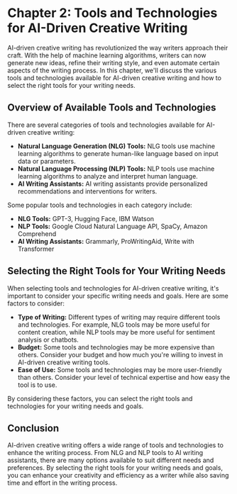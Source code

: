 Chapter 2: Tools and Technologies for AI-Driven Creative Writing
================================================================

AI-driven creative writing has revolutionized the way writers approach their craft. With the help of machine learning algorithms, writers can now generate new ideas, refine their writing style, and even automate certain aspects of the writing process. In this chapter, we'll discuss the various tools and technologies available for AI-driven creative writing and how to select the right tools for your writing needs.

Overview of Available Tools and Technologies
--------------------------------------------

There are several categories of tools and technologies available for AI-driven creative writing:

* **Natural Language Generation (NLG) Tools:** NLG tools use machine learning algorithms to generate human-like language based on input data or parameters.
* **Natural Language Processing (NLP) Tools:** NLP tools use machine learning algorithms to analyze and interpret human language.
* **AI Writing Assistants:** AI writing assistants provide personalized recommendations and interventions for writers.

Some popular tools and technologies in each category include:

* **NLG Tools:** GPT-3, Hugging Face, IBM Watson
* **NLP Tools:** Google Cloud Natural Language API, SpaCy, Amazon Comprehend
* **AI Writing Assistants:** Grammarly, ProWritingAid, Write with Transformer

Selecting the Right Tools for Your Writing Needs
------------------------------------------------

When selecting tools and technologies for AI-driven creative writing, it's important to consider your specific writing needs and goals. Here are some factors to consider:

* **Type of Writing:** Different types of writing may require different tools and technologies. For example, NLG tools may be more useful for content creation, while NLP tools may be more useful for sentiment analysis or chatbots.
* **Budget:** Some tools and technologies may be more expensive than others. Consider your budget and how much you're willing to invest in AI-driven creative writing tools.
* **Ease of Use:** Some tools and technologies may be more user-friendly than others. Consider your level of technical expertise and how easy the tool is to use.

By considering these factors, you can select the right tools and technologies for your writing needs and goals.

Conclusion
----------

AI-driven creative writing offers a wide range of tools and technologies to enhance the writing process. From NLG and NLP tools to AI writing assistants, there are many options available to suit different needs and preferences. By selecting the right tools for your writing needs and goals, you can enhance your creativity and efficiency as a writer while also saving time and effort in the writing process.
